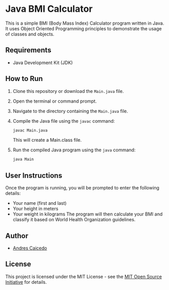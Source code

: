 # Java BMI Calculator

This is a simple BMI (Body Mass Index) Calculator program written in Java. It uses Object Oriented Programming principles to demonstrate the usage of classes and objects.

## Requirements

- Java Development Kit (JDK)

## How to Run

1. Clone this repository or download the `Main.java` file.

2. Open the terminal or command prompt.

3. Navigate to the directory containing the `Main.java` file.

4. Compile the Java file using the `javac` command:

   ```bash
   javac Main.java
   ```
   This will create a Main.class file.
5. Run the compiled Java program using the `java` command:

   ```bash
   java Main
   ```
## User Instructions
Once the program is running, you will be prompted to enter the following details:

- Your name (first and last)
- Your height in meters
- Your weight in kilograms
The program will then calculate your BMI and classify it based on World Health Organization guidelines.

## Author

- [Andres Caicedo](https://www.github.com/AndresCdo)

## License

This project is licensed under the MIT License - see the [MIT Open Source Initiative](https://opensource.org/licenses/MIT) for details.